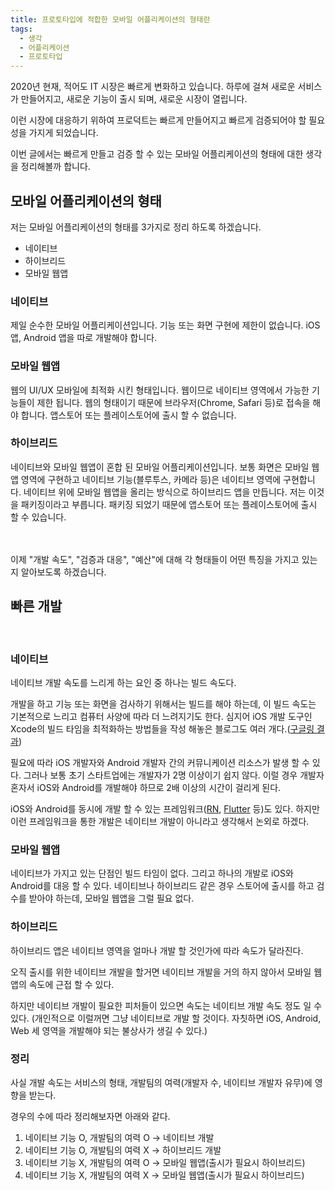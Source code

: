 ```yaml
---
title: 프로토타입에 적합한 모바일 어플리케이션의 형태란
tags:
  - 생각
  - 어플리케이션
  - 프로토타입
---
```


2020년 현재, 적어도 IT 시장은 빠르게 변화하고 있습니다.
하루에 걸쳐 새로운 서비스가 만들어지고, 새로운 기능이 출시 되며, 새로운 시장이 열립니다.

이런 시장에 대응하기 위하여 프로덕트는 빠르게 만들어지고 빠르게 검증되어야 할 필요성을 가지게 되었습니다.

이번 글에서는 빠르게 만들고 검증 할 수 있는 모바일 어플리케이션의 형태에 대한 생각을 정리해볼까 합니다.

## 모바일 어플리케이션의 형태

저는 모바일 어플리케이션의 형태를 3가지로 정리 하도록 하겠습니다.

- 네이티브
- 하이브리드
- 모바일 웹앱

### 네이티브

제일 순수한 모바일 어플리케이션입니다. 기능 또는 화면 구현에 제한이 없습니다. iOS 앱, Android 앱을 따로 개발해야 합니다.

### 모바일 웹앱

웹의 UI/UX 모바일에 최적화 시킨 형태입니다. 웹이므로 네이티브 영역에서 가능한 기능들이 제한 됩니다. 웹의 형태이기 때문에 브라우저(Chrome, Safari 등)로 접속을 해야 합니다. 앱스토어 또는 플레이스토어에 출시 할 수 없습니다.

### 하이브리드

네이티브와 모바일 웹앱이 혼합 된 모바일 어플리케이션입니다. 보통 화면은 모바일 웹앱 영역에 구현하고 네이티브 기능(블루투스, 카메라 등)은 네이티브 영역에 구현합니다. 네이티브 위에 모바일 웹앱을 올리는 방식으로 하이브리드 앱을 만듭니다. 저는 이것을 패키징이라고 부릅니다. 패키징 되었기 때문에 앱스토어 또는 플레이스토어에 출시 할 수 있습니다.

<br/><br/>
이제 "개발 속도", "검증과 대응", "예산"에 대해 각 형태들이 어떤 특징을 가지고 있는지 알아보도록 하겠습니다.
<br/>

## 빠른 개발

<br/>

### 네이티브

네이티브 개발 속도를 느리게 하는 요인 중 하나는 빌드 속도다.

개발을 하고 기능 또는 화면을 검사하기 위해서는 빌드를 해야 하는데, 이 빌드 속도는 기본적으로 느리고 컴퓨터 사양에 따라 더 느려지기도 한다. 심지어 iOS 개발 도구인 Xcode의 빌드 타임을 최적화하는 방법들을 작성 해놓은 블로그도 여러 개다.([구글링 결과](https://www.google.com/search?q=xcode+build+time+optimization&sxsrf=ALeKk02j_xypZ5ESl9UAo5fSWP0BkpZ17w:1599022047771&source=lnt&tbs=qdr:y&sa=X&ved=2ahUKEwiWwZSp1cnrAhVTa94KHS0SC1AQpwV6BAgNECA&biw=913&bih=1040))

필요에 따라 iOS 개발자와 Android 개발자 간의 커뮤니케이션 리소스가 발생 할 수 있다. 그러나 보통 초기 스타트업에는 개발자가 2명 이상이기 쉽지 않다. 이럴 경우 개발자 혼자서 iOS와 Android를 개발해야 하므로 2배 이상의 시간이 걸리게 된다.

iOS와 Android를 동시에 개발 할 수 있는 프레임워크([RN](https://reactnative.dev/), [Flutter](https://flutter.dev/) 등)도 있다. 하지만 이런 프레임워크을 통한 개발은 네이티브 개발이 아니라고 생각해서 논외로 하겠다.

### 모바일 웹앱

네이티브가 가지고 있는 단점인 빌드 타임이 없다. 그리고 하나의 개발로 iOS와 Android를 대응 할 수 있다. 네이티브나 하이브리드 같은 경우 스토어에 출시를 하고 검수를 받아야 하는데, 모바일 웹앱을 그럴 필요 없다.

### 하이브리드

하이브리드 앱은 네이티브 영역을 얼마나 개발 할 것인가에 따라 속도가 달라진다.

오직 출시를 위한 네이티브 개발을 할거면 네이티브 개발을 거의 하지 않아서 모바일 웹앱의 속도에 근접 할 수 있다.

하지만 네이티브 개발이 필요한 피처들이 있으면 속도는 네이티브 개발 속도 정도 일 수 있다. (개인적으로 이럴꺼면 그냥 네이티브로 개발 할 것이다. 자칫하면 iOS, Android, Web 세 영역을 개발해야 되는 불상사가 생길 수 있다.)

### 정리

사실 개발 속도는 서비스의 형태, 개발팀의 여력(개발자 수, 네이티브 개발자 유무)에 영향을 받는다.

경우의 수에 따라 정리해보자면 아래와 같다.

1. 네이티브 기능 O, 개발팀의 여력 O -> 네이티브 개발
2. 네이티브 기능 O, 개발팀의 여력 X -> 하이브리드 개발
3. 네이티브 기능 X, 개발팀의 여력 O -> 모바일 웹앱(출시가 필요시 하이브리드)
4. 네이티브 기능 X, 개발팀의 여력 X -> 모바일 웹앱(출시가 필요시 하이브리드)
